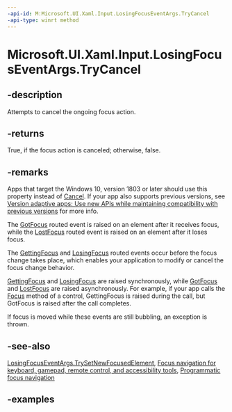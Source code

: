 ```yaml
---
-api-id: M:Microsoft.UI.Xaml.Input.LosingFocusEventArgs.TryCancel
-api-type: winrt method
---
```


<!-- Method syntax.
public bool LosingFocusEventArgs.TryCancel()
-->

# Microsoft.UI.Xaml.Input.LosingFocusEventArgs.TryCancel

## -description
Attempts to cancel the ongoing focus action.

## -returns
True, if the focus action is canceled; otherwise, false.

## -remarks
Apps that target the Windows 10, version 1803 or later should use this property instead of [Cancel](losingfocuseventargs_cancel.md). If your app also supports previous versions, see [Version adaptive apps: Use new APIs while maintaining compatibility with previous versions](/windows/uwp/debug-test-perf/version-adaptive-apps) for more info.

The [GotFocus](../microsoft.ui.xaml/uielement_gotfocus.md) routed event is raised on an element after it receives focus, while the [LostFocus](../microsoft.ui.xaml/uielement_lostfocus.md) routed event is raised on an element after it loses focus. 

The [GettingFocus](../microsoft.ui.xaml/uielement_gettingfocus.md) and [LosingFocus](../microsoft.ui.xaml/uielement_losingfocus.md) routed events occur before the focus change takes place, which enables your application to modify or cancel the focus change behavior.   

[GettingFocus](../microsoft.ui.xaml/uielement_gettingfocus.md) and [LosingFocus](../microsoft.ui.xaml/uielement_losingfocus.md) are raised synchronously, while [GotFocus](../microsoft.ui.xaml/uielement_gotfocus.md) and [LostFocus](../microsoft.ui.xaml/uielement_lostfocus.md) are raised asynchronously. For example, if your app calls the [Focus](../windows.ui.xaml.controls.control#Windows_UI_Xaml_Controls_Control_Focus_Windows_UI_Xaml_FocusState_) method of a control, GettingFocus is raised during the call, but GotFocus is raised after the call completes. 

If focus is moved while these events are still bubbling, an exception is thrown.

## -see-also
[LosingFocusEventArgs.TrySetNewFocusedElement](losingfocuseventargs_trysetnewfocusedelement_1195990427.md), [Focus navigation for keyboard, gamepad, remote control, and accessibility tools](/windows/uwp/design/input/focus-navigation), [Programmatic focus navigation](/windows/uwp/design/input/focus-navigation-programmatic)


## -examples

